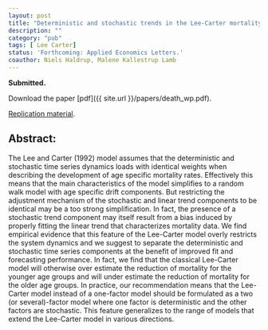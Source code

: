 ```yaml
---
layout: post
title: "Deterministic and stochastic trends in the Lee-Carter mortality model."
description: ""
category: "pub"
tags: [ Lee Carter]
status: 'Forthcoming: Applied Economics Letters.'
coauthor: Niels Haldrup, Malene Kallestrup Lamb
---
```


**Submitted.**

Download the paper [pdf]({{ site.url }}/papers/death_wp.pdf).

[Replication material](https://github.com/lcallot/LeeCarter).

## Abstract:

The Lee and Carter (1992) model assumes that the deterministic and stochastic time series dynamics loads with identical weights when describing the development of age specific mortality rates. Effectively this means that the main characteristics of the model simplifies to a random walk model with age specific drift components. But restricting the adjustment mechanism of the stochastic and linear trend components to be identical may be a too strong simplification. In fact, the presence of a stochastic trend component may itself result from a bias induced by properly fitting the linear trend that characterizes mortality data. We find empirical evidence that this feature
of the Lee-Carter model overly restricts the system dynamics and we suggest to separate the deterministic and stochastic time series components at the benefit of improved fit and forecasting performance. In fact, we find that the classical Lee-Carter model will otherwise over estimate the reduction of mortality for the younger age groups and will under estimate the reduction of mortality for
the older age groups. In practice, our recommendation means that the Lee-Carter model instead of a one-factor model should be formulated as a two (or several)-factor model where one factor is deterministic and the other factors are stochastic. This feature generalizes to the range of models that extend the Lee-Carter model in various directions.